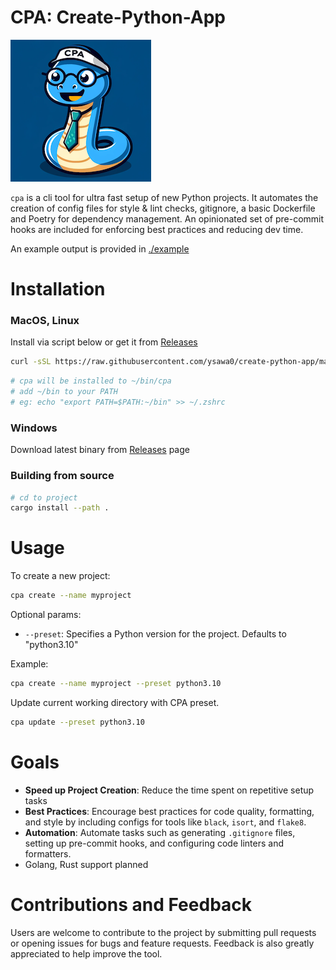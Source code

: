 # CPA: Create-Python-App

![CPA Logo](cpa.png)

`cpa` is a cli tool for ultra fast setup of new Python projects. It automates the creation of config files for style & lint checks, gitignore, a basic Dockerfile and Poetry for dependency management. An opinionated set of pre-commit hooks are included for enforcing best practices and reducing dev time.

An example output is provided in [./example](https://github.com/ysawa0/create-python-app/tree/main/example)

# Installation

### MacOS, Linux

Install via script below or get it from [Releases](https://github.com/ysawa0/create-python-app/releases)

```bash
curl -sSL https://raw.githubusercontent.com/ysawa0/create-python-app/main/install.sh | bash
```

```bash
# cpa will be installed to ~/bin/cpa
# add ~/bin to your PATH
# eg: echo "export PATH=$PATH:~/bin" >> ~/.zshrc
```

### Windows

Download latest binary from [Releases](https://github.com/ysawa0/create-python-app/releases) page

### Building from source

```bash
# cd to project
cargo install --path .
```

# Usage

To create a new project:

```bash
cpa create --name myproject
```

Optional params:

- `--preset`: Specifies a Python version for the project. Defaults to "python3.10"

Example:

```bash
cpa create --name myproject --preset python3.10
```

Update current working directory with CPA preset.

```bash
cpa update --preset python3.10
```

# Goals

- **Speed up Project Creation**: Reduce the time spent on repetitive setup tasks
- **Best Practices**: Encourage best practices for code quality, formatting, and style by including configs for tools like `black`, `isort`, and `flake8`.
- **Automation**: Automate tasks such as generating `.gitignore` files, setting up pre-commit hooks, and configuring code linters and formatters.
- Golang, Rust support planned

# Contributions and Feedback

Users are welcome to contribute to the project by submitting pull requests or opening issues for bugs and feature requests. Feedback is also greatly appreciated to help improve the tool.
